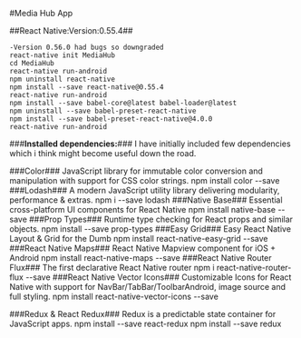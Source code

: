 #Media Hub App


##React Native:Version:0.55.4##

	-Version 0.56.0 had bugs so downgraded 
	react-native init MediaHub
	cd MediaHub
	react-native run-android
	npm uninstall react-native
	npm install --save react-native@0.55.4
	react-native run-android
	npm install --save babel-core@latest babel-loader@latest
	npm uninstall --save babel-preset-react-native
	npm install --save babel-preset-react-native@4.0.0
	react-native run-android
###**Installed dependencies:**###
I have initially included few dependencies which i think might become useful down the road.

###Color###
JavaScript library for immutable color conversion and manipulation with support for CSS color strings.
npm install color --save
###Lodash###
A modern JavaScript utility library delivering modularity, performance & extras.
	npm i --save lodash
###Native Base###
Essential cross-platform UI components for React Native
	npm install native-base --save
###Prop Types###
Runtime type checking for React props and similar objects.
npm install --save prop-types
###Easy Grid###
Easy React Native Layout & Grid for the Dumb
	npm install react-native-easy-grid --save
###React Native Maps###
React Native Mapview component for iOS + Android
	npm install react-native-maps --save
###React Native Router Flux###
The first declarative React Native router
npm i react-native-router-flux --save
###React Native Vector Icons###
Customizable Icons for React Native with support for NavBar/TabBar/ToolbarAndroid, image source and full styling.
	npm install react-native-vector-icons --save

###Redux & React Redux###
Redux is a predictable state container for JavaScript apps.
	npm install --save react-redux
	npm install --save redux



